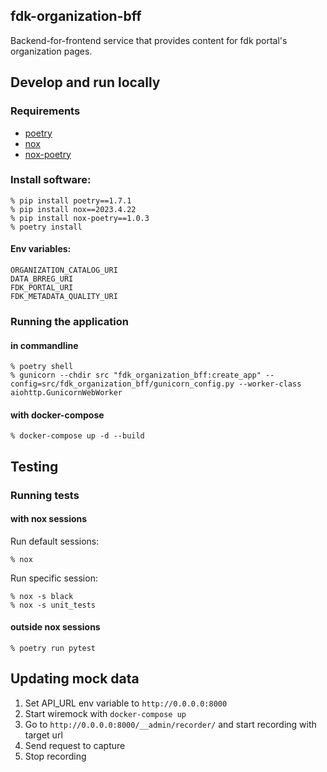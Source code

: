 fdk-organization-bff
---------------------
Backend-for-frontend service that provides content for fdk portal's organization pages. 

## Develop and run locally
### Requirements
- [poetry](https://python-poetry.org/)
- [nox](https://nox.thea.codes/en/stable/)
- [nox-poetry](https://pypi.org/project/nox-poetry/)

### Install software:
```
% pip install poetry==1.7.1
% pip install nox==2023.4.22
% pip install nox-poetry==1.0.3
% poetry install
```

#### Env variables:
```
ORGANIZATION_CATALOG_URI
DATA_BRREG_URI
FDK_PORTAL_URI
FDK_METADATA_QUALITY_URI
```
### Running the application 
#### in commandline
```
% poetry shell
% gunicorn --chdir src "fdk_organization_bff:create_app" --config=src/fdk_organization_bff/gunicorn_config.py --worker-class aiohttp.GunicornWebWorker
```

#### with docker-compose
```
% docker-compose up -d --build
```

## Testing
### Running tests
#### with nox sessions
Run default sessions:
```
% nox
```

Run specific session:
```
% nox -s black
% nox -s unit_tests
```

#### outside nox sessions
```
% poetry run pytest
```

## Updating mock data

1. Set API_URL env variable to `http://0.0.0.0:8000`
2. Start wiremock with `docker-compose up`
2. Go to `http://0.0.0.0:8000/__admin/recorder/` and start recording with target url 
3. Send request to capture
4. Stop recording